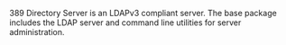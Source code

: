 389 Directory Server is an LDAPv3 compliant server.  The base package includes
the LDAP server and command line utilities for server administration.
